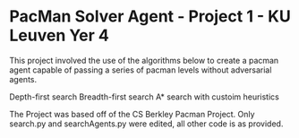 # PacMan Solver Agent - Project 1 - KU Leuven Yer 4
This project involved the use of the algorithms below to create a pacman agent capable of passing a series of pacman levels without adversarial agents.

Depth-first search
Breadth-first search
A* search with custoim heuristics

The Project was based off of the CS Berkley Pacman Project. Only search.py and searchAgents.py were edited, all other code is as provided.
